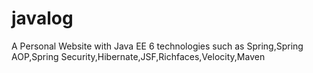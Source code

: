 # javalog

 A Personal Website with Java EE 6 technologies such as Spring,Spring AOP,Spring Security,Hibernate,JSF,Richfaces,Velocity,Maven

